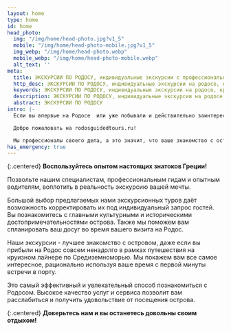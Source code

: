 ```yaml
---
layout: home
type: home
id: home
head_photo:
  img: "/img/home/head-photo.jpg?v1_5"
  mobile: "/img/home/head-photo-mobile.jpg?v1_5"
  img_webp: "/img/home/head-photo.webp"
  mobile_webp: "/img/home/head-photo-mobile.webp"
  alt_text: ''
meta:
  title: ЭКСКУРСИИ ПО РОДОСУ, индивидуальные экскурсии с профессиональными дипломированными гидами, Остров Родос, Греция
  http_desc: ЭКСКУРСИИ ПО РОДОСУ, индивидуальные экскурсии на родосе, круизы на яхтах, ешеходные экскурсии на Родосе, групповые экскурсии на родосе, Остров Родос, Греция
  keywords: ЭКСКУРСИИ ПО РОДОСУ, индивидуальные экскурсии на родосе, круизы на яхтах, ешеходные экскурсии на Родосе, групповые экскурсии на родосе, Остров Родос, Греция
  description: ЭКСКУРСИИ ПО РОДОСУ, индивидуальные экскурсии на родосе, круизы на яхтах, ешеходные экскурсии на Родосе, групповые экскурсии на родосе, Остров Родос, Греция
  abstract: ЭКСКУРСИИ ПО РОДОСУ
intro: |-
  Если вы впервые на Родосе  или уже побывали и действительно заинтересовались  его богатым культурным и историческим наследием, вы зашли на правильный сайт!

  Добро пожаловать на rodosguidedtours.ru!

  Мы профессионалы своего дела, а это значит, что ваше знакомство с островом будет интересным и информативным, вы проведёте время с максимальной пользой!
has_emergency: true
---
```


{:.centered}
**Воспользуйтесь опытом настоящих знатоков Греции!**

Позвольте нашим специалистам, профессиональным гидам и опытным водителям, воплотить в реальность экскурсию вашей мечты.

Большой выбор предлагаемых нами экскурсионных туров даёт возможность корректировать их под индивидуальный запрос гостей. Вы познакомитесь с главными культурными и историческими достопримечательностями острова. Также мы поможем вам спланировать ваш досуг во время вашего визита на Родос.

Наши экскурсии - лучшее знакомство с островом, даже если вы прибыли на Родос совсем ненадолго в рамках путешествия на круизном лайнере по Средиземноморью. Мы покажем вам все самое интересное, рационально используя ваше время с первой минуты встречи в порту.

Это самый эффективный и увлекательный способ познакомиться с Родосом. Высокое качество услуг и сервиса позволит вам расслабиться и получить удовольствие от посещения острова.

{:.centered}
**Доверьтесь нам и вы останетесь довольны своим отдыхом!**